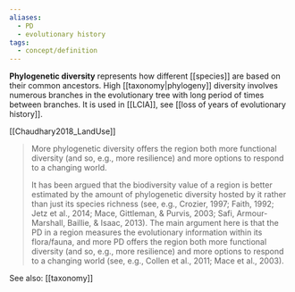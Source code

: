 ```yaml
---
aliases:
  - PD
  - evolutionary history
tags:
  - concept/definition
---
```

**Phylogenetic diversity** represents how different [[species]] are based on their common ancestors. High [[taxonomy|phylogeny]] diversity involves numerous branches in the evolutionary tree with long period of times between branches. It is used in [[LCIA]], see [[loss of years of evolutionary history]].

[[Chaudhary2018_LandUse]]
> More phylogenetic diversity offers the region both more functional diversity (and so, e.g., more resilience) and more options to respond to a changing world.
> 
> It has been argued that the biodiversity value of  a region is better estimated by the amount of phylogenetic diversity  hosted by it rather than just its species richness (see, e.g., Crozier,  1997; Faith, 1992; Jetz et al., 2014; Mace, Gittleman, & Purvis, 2003;  Safi, Armour-Marshall, Baillie, & Isaac, 2013). The main argument  here is that the PD in a region measures the evolutionary information within its flora/fauna, and more PD offers the region both more  functional diversity (and so, e.g., more resilience) and more options to  respond to a changing world (see, e.g., Collen et al., 2011; Mace et al.,  2003).

See also:
[[taxonomy]]